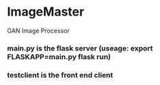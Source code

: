 # ImageMaster
GAN Image Processor
### main.py is the flask server (useage: export FLASKAPP=main.py  flask run)  
### testclient is the front end client

